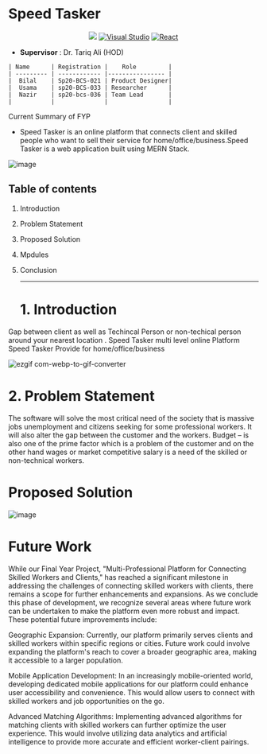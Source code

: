 # Speed Tasker

<div align="center">

  <a href="https://javascript.info/intro">![](https://badges.aleen42.com/src/javascript.svg)</a>
 [![Visual Studio](https://badges.aleen42.com/src/visual_studio_code.svg)](https://code.visualstudio.com/download)
[![React](https://badges.aleen42.com/src/react.svg)](https://react.dev/)
</div>


- <b>Supervisor</b> : Dr. Tariq Ali (HOD)
  
<!-- begin snippet: js hide: false console: true babel: null -->

<!-- language: lang-html -->

    | Name      | Registration |    Role         | 
    | --------- | ------------ |---------------- |
    |  Bilal    | Sp20-BCS-021 | Product Designer| 
    |  Usama    | sp20-BCS-033 | Researcher      |
    |  Nazir    | sp20-bcs-036 | Team Lead       |
    |           |              |                 | 


Current Summary of FYP 

- Speed Tasker is an online platform that connects client and skilled people who want to sell their service for home/office/business.Speed Tasker is a  web application built using MERN Stack.

![image](https://github.com/Nazir-Rizwan/Speed-Tasker/assets/91749601/fdcb214a-05e5-4e62-8daa-1b3b4142660e)

  

<!-- end snippet -->

## Table of contents
1. Introduction
2. Problem Statement
3. Proposed Solution
4. Mpdules
5. Conclusion

   ---------------------
   # 1. Introduction

Gap between client as well as Techincal Person or non-techical person around your nearest location .
Speed Tasker multi level online Platform 
Speed Tasker Provide for home/office/business


![ezgif com-webp-to-gif-converter](https://github.com/Nazir-Rizwan/Speed-Tasker/assets/91749601/bedf72c6-895e-420a-9184-0fd09c56a55f)


   # 2. Problem Statement

The software will solve the most critical need of the society that is massive jobs unemployment and citizens seeking for some professional workers. It will also alter the gap between the customer and the workers. 
Budget – is also one of the prime factor which is a problem of the customer and on the other hand wages or market competitive salary is a need of the skilled or non-technical workers.


   # Proposed Solution


   ![image](https://github.com/Nazir-Rizwan/Speed-Tasker/assets/91749601/b18b604c-c83e-4ad8-8321-a452ae0cbecd)


# Future Work 
While our Final Year Project, "Multi-Professional Platform for Connecting Skilled Workers and Clients," has reached a significant milestone in addressing the challenges of connecting skilled workers with clients, there remains a scope for further enhancements and expansions.
As we conclude this phase of development, we recognize several areas where future work can be undertaken to make the platform even more robust and impact. These potential future improvements include:

Geographic Expansion: Currently, our platform primarily serves clients and skilled workers within specific regions or cities.
Future work could involve expanding the platform's reach to cover a broader geographic area, making it accessible to a larger population.

Mobile Application Development: In an increasingly mobile-oriented world, developing dedicated mobile applications for our platform could enhance user accessibility and convenience.
This would allow users to connect with skilled workers and job opportunities on the go.

Advanced Matching Algorithms: Implementing advanced algorithms for matching clients with skilled workers can further optimize the user experience. 
This would involve utilizing data analytics and artificial intelligence to provide more accurate and efficient worker-client pairings.











